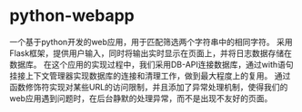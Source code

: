 # python-webapp
一个基于python开发的web应用，用于匹配筛选两个字符串中的相同字符。
采用Flask框架，提供用户输入，同时将输出实时显示在页面上，并将日志数据存储在数据库。
在这个应用的实现过程中，我们采用DB-API连接数据库，通过with语句挂接上下文管理器实现数据库的连接和清理工作，做到最大程度上的复用。
通过函数修饰符实现对某些URL的访问限制，并且添加了异常处理机制，使得我们的web应用遇到问题时，在后台静默的处理异常，而不是出现不友好的页面。